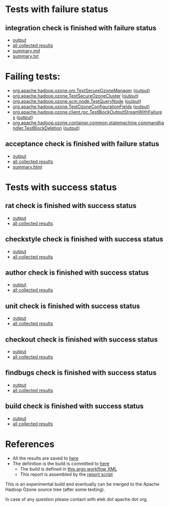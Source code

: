 # Tests with failure status

## integration check is finished with failure status

   * [output](https://raw.githubusercontent.com/elek/ozone-ci/master/pr/pr-hdds-1909-j96cs/integration/output.log)
   * [all collected results](https://github.com/elek/ozone-ci/tree/master/pr/pr-hdds-1909-j96cs/integration)
   * [summary.md](https://github.com/elek/ozone-ci/tree/master/pr/pr-hdds-1909-j96cs/integration/summary.md)
   * [summary.txt](https://github.com/elek/ozone-ci/tree/master/pr/pr-hdds-1909-j96cs/integration/summary.txt)

# Failing tests: 

 * [org.apache.hadoop.ozone.om.TestSecureOzoneManager](hadoop-ozone/integration-test/org.apache.hadoop.ozone.om.TestSecureOzoneManager.txt) ([output](hadoop-ozone/integration-test/org.apache.hadoop.ozone.om.TestSecureOzoneManager-output.txt/))
 * [org.apache.hadoop.ozone.TestSecureOzoneCluster](hadoop-ozone/integration-test/org.apache.hadoop.ozone.TestSecureOzoneCluster.txt) ([output](hadoop-ozone/integration-test/org.apache.hadoop.ozone.TestSecureOzoneCluster-output.txt/))
 * [org.apache.hadoop.ozone.scm.node.TestQueryNode](hadoop-ozone/integration-test/org.apache.hadoop.ozone.scm.node.TestQueryNode.txt) ([output](hadoop-ozone/integration-test/org.apache.hadoop.ozone.scm.node.TestQueryNode-output.txt/))
 * [org.apache.hadoop.ozone.TestOzoneConfigurationFields](hadoop-ozone/integration-test/org.apache.hadoop.ozone.TestOzoneConfigurationFields.txt) ([output](hadoop-ozone/integration-test/org.apache.hadoop.ozone.TestOzoneConfigurationFields-output.txt/))
 * [org.apache.hadoop.ozone.client.rpc.TestBlockOutputStreamWithFailures](hadoop-ozone/integration-test/org.apache.hadoop.ozone.client.rpc.TestBlockOutputStreamWithFailures.txt) ([output](hadoop-ozone/integration-test/org.apache.hadoop.ozone.client.rpc.TestBlockOutputStreamWithFailures-output.txt/))
 * [org.apache.hadoop.ozone.container.common.statemachine.commandhandler.TestBlockDeletion](hadoop-ozone/integration-test/org.apache.hadoop.ozone.container.common.statemachine.commandhandler.TestBlockDeletion.txt) ([output](hadoop-ozone/integration-test/org.apache.hadoop.ozone.container.common.statemachine.commandhandler.TestBlockDeletion-output.txt/))

## acceptance check is finished with failure status

   * [output](https://raw.githubusercontent.com/elek/ozone-ci/master/pr/pr-hdds-1909-j96cs/acceptance/output.log)
   * [all collected results](https://github.com/elek/ozone-ci/tree/master/pr/pr-hdds-1909-j96cs/acceptance)
   * [summary.html](https://elek.github.io/ozone-ci/pr/pr-hdds-1909-j96cs/acceptance/summary.html)



# Tests with success status

## rat check is finished with success status

   * [output](https://raw.githubusercontent.com/elek/ozone-ci/master/pr/pr-hdds-1909-j96cs/rat/output.log)
   * [all collected results](https://github.com/elek/ozone-ci/tree/master/pr/pr-hdds-1909-j96cs/rat)


## checkstyle check is finished with success status

   * [output](https://raw.githubusercontent.com/elek/ozone-ci/master/pr/pr-hdds-1909-j96cs/checkstyle/output.log)
   * [all collected results](https://github.com/elek/ozone-ci/tree/master/pr/pr-hdds-1909-j96cs/checkstyle)


## author check is finished with success status

   * [output](https://raw.githubusercontent.com/elek/ozone-ci/master/pr/pr-hdds-1909-j96cs/author/output.log)
   * [all collected results](https://github.com/elek/ozone-ci/tree/master/pr/pr-hdds-1909-j96cs/author)


## unit check is finished with success status

   * [output](https://raw.githubusercontent.com/elek/ozone-ci/master/pr/pr-hdds-1909-j96cs/unit/output.log)
   * [all collected results](https://github.com/elek/ozone-ci/tree/master/pr/pr-hdds-1909-j96cs/unit)


## checkout check is finished with success status

   * [output](https://raw.githubusercontent.com/elek/ozone-ci/master/pr/pr-hdds-1909-j96cs/checkout/output.log)
   * [all collected results](https://github.com/elek/ozone-ci/tree/master/pr/pr-hdds-1909-j96cs/checkout)


## findbugs check is finished with success status

   * [output](https://raw.githubusercontent.com/elek/ozone-ci/master/pr/pr-hdds-1909-j96cs/findbugs/output.log)
   * [all collected results](https://github.com/elek/ozone-ci/tree/master/pr/pr-hdds-1909-j96cs/findbugs)


## build check is finished with success status

   * [output](https://raw.githubusercontent.com/elek/ozone-ci/master/pr/pr-hdds-1909-j96cs/build/output.log)
   * [all collected results](https://github.com/elek/ozone-ci/tree/master/pr/pr-hdds-1909-j96cs/build)




# References

 * All the results are saved to [here](https://github.com/elek/ozone-ci/tree/master/pr/pr-hdds-1909-j96cs/)
 * The definition is the build is committed to [here](https://github.com/elek/argo-ozone)
    * The build is defined in [this argo workflow XML](https://github.com/elek/argo-ozone/blob/master/ozone-build.yaml)
    * This report is assembled by the [report script](https://github.com/elek/argo-ozone/blob/master/scripts/report.sh)

This is an experimental build and eventually can be merged to the Apache Hadoop Ozone source tree (after some testing).

In case of any question please contact with elek dot apache dot org.
